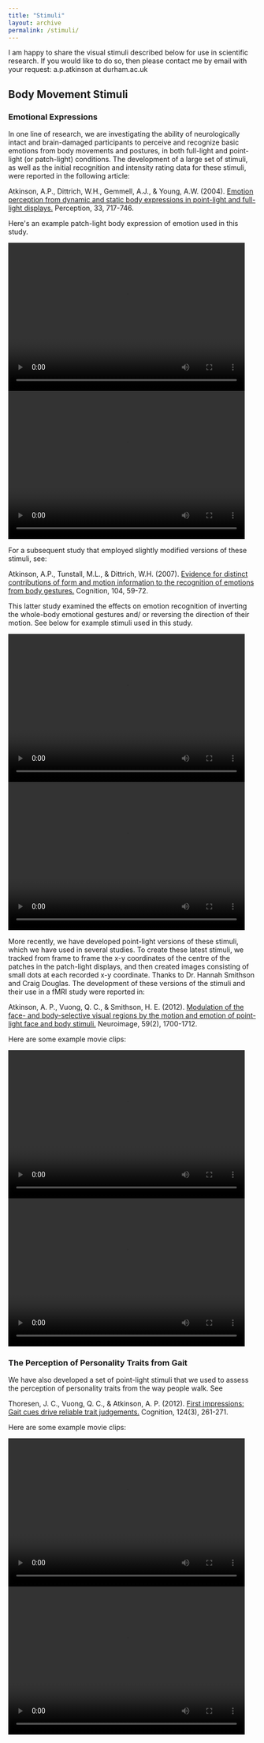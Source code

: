 ```yaml
---
title: "Stimuli"
layout: archive
permalink: /stimuli/
---
```

I am happy to share the visual stimuli described below for use in scientific research. If you would like to do so, then please contact me by email with your request: a.p.atkinson at durham.ac.uk
## Body Movement Stimuli
### Emotional Expressions
In one line of research, we are investigating the ability of neurologically intact and brain-damaged participants to perceive and recognize basic emotions from body movements and postures, in both full-light and point-light (or patch-light) conditions. The development of a large set of stimuli, as well as the initial recognition and intensity rating data for these stimuli, were reported in the following article:

Atkinson, A.P., Dittrich, W.H., Gemmell, A.J., & Young, A.W. (2004). [Emotion perception from dynamic and static body expressions in point-light and full-light displays.](https://dx.doi.org/10.1068/p5096) Perception, 33, 717-746.

Here's an example patch-light body expression of emotion used in this study.

<video width="480" height="300" controls preload> 
    <source src="/assets/PLbodyactor6Fanger3.mp4"></source>
    <source src="/assets/PLbodyactor6Fanger3.iphone.mp4" media="only screen and (max-device-width: 568px)"></source>
    <source src="/assets/PLbodyExample.webm"></source> 
</video>
<video width="480" height="300" controls preload> 
    <source src="/assets/FLbodyactor6Fanger3.mp4"></source>
    <source src="/assets/FLbodyactor6Fanger3.iphone.mp4" media="only screen and (max-device-width: 568px)"></source>
</video>

For a subsequent study that employed slightly modified versions of these stimuli, see:

Atkinson, A.P., Tunstall, M.L., & Dittrich, W.H. (2007). [Evidence for distinct contributions of form and motion information to the recognition of emotions from body gestures.](https://dx.doi.org/10.1016/j.cognition.2006.05.005) Cognition, 104, 59-72.

This latter study examined the effects on emotion recognition of inverting the whole-body emotional gestures and/ or reversing the direction of their motion. See below for example stimuli used in this study.

<video width="480" height="300" controls preload> 
    <source src="/assets/PLbodyactor1Mfear3-inv-for.mp4"></source>
    <source src="/assets/PLbodyactor1Mfear3-inv-for.iphone.mp4" media="only screen and (max-device-width: 568px)"></source>
</video>
<video width="480" height="300" controls preload> 
    <source src="/assets/PLbodyactor1Mfear3-inv-rev.mp4"></source>
    <source src="/assets/PLbodyactor1Mfear3-inv-rev.iphone.mp4" media="only screen and (max-device-width: 568px)"></source>
</video>

More recently, we have developed point-light versions of these stimuli, which we have used in several studies. To create these latest stimuli, we tracked from frame to frame the x-y coordinates of the centre of the patches in the patch-light displays, and then created images consisting of small dots at each recorded x-y coordinate. Thanks to Dr. Hannah Smithson and Craig Douglas. The development of these versions of the stimuli and their use in a fMRI study were reported in:

Atkinson, A. P., Vuong, Q. C., & Smithson, H. E. (2012). [Modulation of the face- and body-selective visual regions by the motion and emotion of point-light face and body stimuli.](https://dx.doi.org/10.1016/j.neuroimage.2011.08.073) Neuroimage, 59(2), 1700-1712.

Here are some example movie clips:

<video width="480" height="300" controls preload> 
    <source src="/assets/PLbodyactor7Mhappy3new.mp4"></source>
    <source src="/assets/PLbodyactor7Mhappy3new.iphone.mp4" media="only screen and (max-device-width: 568px)"></source>
</video>
<video width="480" height="300" controls preload> 
    <source src="/assets/PLbodyactor8Manger1new.mp4"></source>
    <source src="/assets/PLbodyactor8Manger1new.iphone.mp4" media="only screen and (max-device-width: 568px)"></source>
</video>

### The Perception of Personality Traits from Gait
We have also developed a set of point-light stimuli that we used to assess the perception of personality traits from the way people walk. See

Thoresen, J. C., Vuong, Q. C., & Atkinson, A. P. (2012). [First impressions: Gait cues drive reliable trait judgements.](https://dx.doi.org/10.1016/j.cognition.2012.05.018) Cognition, 124(3), 261-271.

Here are some example movie clips:

<video width="480" height="300" controls preload> 
    <source src="/assets/S23_WN_1C4_0pt8_150.mp4"></source>
    <source src="/assets/S23_WN_1C4_0pt8_150.iphone.mp4" media="only screen and (max-device-width: 568px)"></source>
</video>
<video width="480" height="300" controls preload> 
    <source src="/assets/S23_WN_1C4_1pt2_150.mp4"></source>
    <source src="/assets/S23_WN_1C4_1pt2_150.iphone.mp4" media="only screen and (max-device-width: 568px)"></source>
</video>
